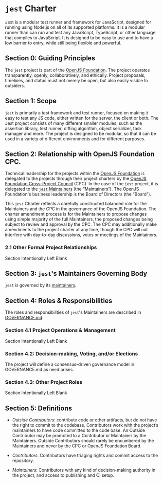 # `jest` Charter

Jest is a modular test runner and framework for JavaScript, designed for running using Node.js on all of its supported platforms. It is a modular runner than can run and test any JavaScript, TypeScript, or other language that compiles to JavaScript. It is designed to be easy to use and to have a low barrier to entry, while still being flexible and powerful.

## Section 0: Guiding Principles

The `jest` project is part of the [OpenJS Foundation][openjs foundation]. The project operates transparently, openly, collaboratively, and ethically. Project proposals, timelines, and status must not merely be open, but also easily visible to outsiders.

## Section 1: Scope

`jest` is primarily a test framework and test runner, focused on making it easy to test any JS code, either written for the server, the client or both. The Jest project consists of many different smaller modules, such as the assertion library, test runner, diffing algorithm, object serializer, task manager and more. The project is designed to be modular, so that it can be used in a variety of different environments and for different purposes.

## Section 2: Relationship with OpenJS Foundation CPC.

Technical leadership for the projects within the [OpenJS Foundation][openjs foundation] is delegated to the projects through their project charters by the [OpenJS Foundation Cross-Project Council](https://openjsf.org/about/governance/) (CPC). In the case of the `jest` project, it is delegated to the [`jest` Maintainers](GOVERNANCE.md#maintainers) (the “Maintainers”). The OpenJS Foundation's business leadership is the Board of Directors (the “Board”).

This `jest` Charter reflects a carefully constructed balanced role for the Maintainers and the CPC in the governance of the OpenJS Foundation. The charter amendment process is for the Maintainers to propose changes using simple majority of the full Maintainers, the proposed changes being subject to review and approval by the CPC. The CPC may additionally make amendments to the project charter at any time, though the CPC will not interfere with day-to-day discussions, votes or meetings of the Maintainers.

### 2.1 Other Formal Project Relationships

Section Intentionally Left Blank

## Section 3: `jest`'s Maintainers Governing Body

`jest` is governed by its [maintainers](GOVERNANCE.md#maintainers).

## Section 4: Roles & Responsibilities

The roles and responsibilities of `jest`'s Maintainers are described in [GOVERNANCE.md](./GOVERNANCE.md).

### Section 4.1 Project Operations & Management

Section Intentionally Left Blank

### Section 4.2: Decision-making, Voting, and/or Elections

The project will define a consensus-driven governance model in GOVERNANCE.md as need arises.

### Section 4.3: Other Project Roles

Section Intentionally Left Blank

## Section 5: Definitions

- _Outside Contributors_: contribute code or other artifacts, but do not have the right to commit to the codebase. Contributors work with the project’s maintainers to have code committed to the code base. An Outside Contributor may be promoted to a Contributor or Maintainer by the Maintainers. Outside Contributors should rarely be encumbered by the Maintainers and never by the CPC or OpenJS Foundation Board.

- _Contributors_: Contributors have triaging rights and commit access to the repository.

- _Maintainers_: Contributors with any kind of decision-making authority in the project, and access to publishing and CI setup.

[openjs foundation]: https://openjsf.org
